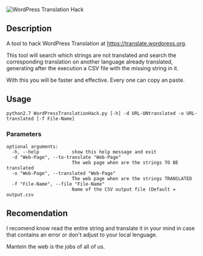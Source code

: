 ![WordPress Translation Hack](http://i.imgur.com/4mUFw5S.png)

## Description
A tool to hack WordPress Translation at 
https://translate.wordpress.org.

This tool will search which strings are not translated and search the corresponding translation on another language  already translated, generating after the execution a CSV file with the missing string in it.

With this you will be faster and effective. Every one can copy an paste.

## Usage
    python2.7 WordPressTranslationHack.py [-h] -d URL-UNtranslated -o URL-translated [-f File-Name]

### Parameters

```
optional arguments:
  -h, --help            show this help message and exit
  -d "Web-Page", --to-translate "Web-Page"
                        The web page when are the strings TO BE translated
  -o "Web-Page", --translated "Web-Page"
                        The web page when are the strings TRANSLATED
  -f "File-Name", --file "File-Name"
                        Name of the CSV output file (Default = output.csv
```
## Recomendation
I recomend know read the entire string and translate it 
in your mind in case that contains an error or don't 
adjust to your local lenguage.

Mantein the web is the jobs of all of us.

